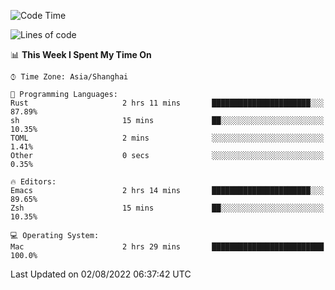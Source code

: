 <!--START_SECTION:waka-->
![Code Time](http://img.shields.io/badge/Code%20Time-751%20hrs%2027%20mins-blue)

![Lines of code](https://img.shields.io/badge/From%20Hello%20World%20I%27ve%20Written-22%20Thousand%20lines%20of%20code-blue)

📊 **This Week I Spent My Time On** 

```text
⌚︎ Time Zone: Asia/Shanghai

💬 Programming Languages: 
Rust                     2 hrs 11 mins       ██████████████████████░░░   87.89% 
sh                       15 mins             ██░░░░░░░░░░░░░░░░░░░░░░░   10.35% 
TOML                     2 mins              ░░░░░░░░░░░░░░░░░░░░░░░░░   1.41% 
Other                    0 secs              ░░░░░░░░░░░░░░░░░░░░░░░░░   0.35%

🔥 Editors: 
Emacs                    2 hrs 14 mins       ██████████████████████░░░   89.65% 
Zsh                      15 mins             ██░░░░░░░░░░░░░░░░░░░░░░░   10.35%

💻 Operating System: 
Mac                      2 hrs 29 mins       █████████████████████████   100.0%

```


 Last Updated on 02/08/2022 06:37:42 UTC
<!--END_SECTION:waka-->
